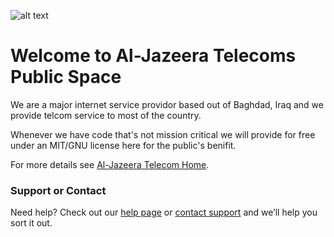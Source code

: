 
![alt text](https://scontent.fapa1-2.fna.fbcdn.net/v/t1.0-9/28055657_1044662459020914_4762039156937342916_n.jpg "Welcome!")

# Welcome to Al-Jazeera Telecoms Public Space

We are a major internet service providor based out of Baghdad, Iraq and we provide telcom service to most of the country. 

Whenever we have code that's not mission critical we will provide for free under an MIT/GNU license here for the public's benifit. 


For more details see [Al-Jazeera Telecom Home](https://github.com/Al-Jazeera-Telecom/).

### Support or Contact

Need help? Check out our [help page](https://help.github.com/categories/github-pages-basics/) or [contact support](https://github.com/contact) and we’ll help you sort it out.
